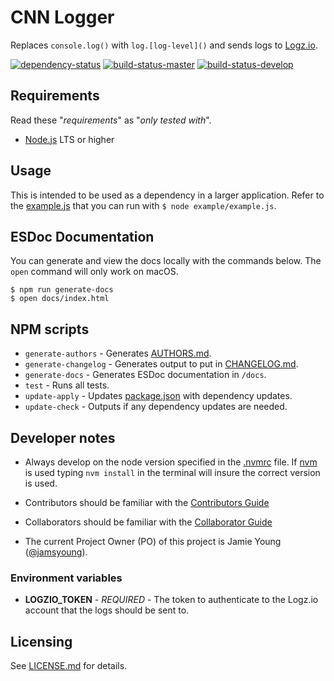 # CNN Logger

Replaces `console.log()` with `log.[log-level]()` and sends logs to
[Logz.io](https://logz.io).



[![dependency-status](https://gemnasium.com/cnnlabs/cnn-logger.svg)](https://gemnasium.com/cnnlabs/cnn-logger)
[![build-status-master](https://img.shields.io/travis/cnnlabs/cnn-logger/master.svg?style=flat-square&label=master)](https://travis-ci.org/cnnlabs/cnn-logger)
[![build-status-develop](https://img.shields.io/travis/cnnlabs/cnn-logger/master.svg?style=flat-square&label=develop)](https://travis-ci.org/cnnlabs/cnn-logger)



## Requirements

Read these "_requirements_" as "_only tested with_".

- [Node.js](https://nodejs.org/) LTS or higher



## Usage

This is intended to be used as a dependency in a larger application.  Refer to
the [example.js](./example/example.js) that you can run with
`$ node example/example.js`.



## ESDoc Documentation

You can generate and view the docs locally with the commands below.  The `open`
command will only work on macOS.

```shell
$ npm run generate-docs
$ open docs/index.html
```



## NPM scripts

- `generate-authors` - Generates [AUTHORS.md](./AUTHORS.md).
- `generate-changelog` - Generates output to put in [CHANGELOG.md](./CHANGELOG.md).
- `generate-docs` - Generates ESDoc documentation in `/docs`.
- `test` - Runs all tests.
- `update-apply` - Updates [package.json](./package.json) with dependency updates.
- `update-check` - Outputs if any dependency updates are needed.




## Developer notes

- Always develop on the node version specified in the [.nvmrc](./.nvmrc) file.
  If [nvm](https://github.com/creationix/nvm) is used typing `nvm install`
  in the terminal will insure the correct version is used.

- Contributors should be familiar with the [Contributors Guide](https://github.com/cnnlabs/organization-docs/blob/master/CONTRIBUTING.md)

- Collaborators should be familiar with the [Collaborator Guide](https://github.com/cnnlabs/organization-docs/blob/master/COLLABORATOR_GUIDE.md)

- The current Project Owner (PO) of this project is Jamie Young ([@jamsyoung](https://github.com/jamsyoung/)).



### Environment variables

- **LOGZIO_TOKEN** - _REQUIRED_ - The token to authenticate to the Logz.io
  account that the logs should be sent to.



## Licensing

See [LICENSE.md](./LICENSE.md) for details.
